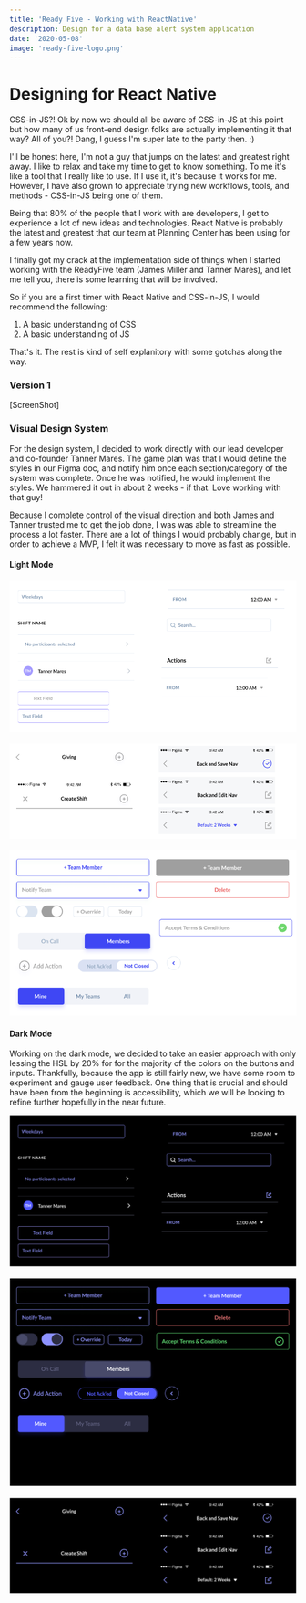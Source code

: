 ```yaml
---
title: 'Ready Five - Working with ReactNative'
description: Design for a data base alert system application
date: '2020-05-08'
image: 'ready-five-logo.png'
---
```


# Designing for React Native

CSS-in-JS?! Ok by now we should all be aware of CSS-in-JS at this point but how many of us front-end design folks are actually implementing it that way? All of you?! Dang, I guess I'm super late to the party then. :)

I'll be honest here, I'm not a guy that jumps on the latest and greatest right away. I like to relax and take my time to get to know something. To me it's like a tool that I really like to use. If I use it, it's because it works for me. However, I have also grown to appreciate trying new workflows, tools, and methods - CSS-in-JS being one of them.

Being that 80% of the people that I work with are developers, I get to experience a lot of new ideas and technologies. React Native is probably the latest and greatest that our team at Planning Center has been using for a few years now.

I finally got my crack at the implementation side of things when I started working with the ReadyFive team (James Miller and Tanner Mares), and let me tell you, there is some learning that will be involved.

So if you are a first timer with React Native and CSS-in-JS, I would recommend the following:

1. A basic understanding of CSS
2. A basic understanding of JS

That's it. The rest is kind of self explanitory with some gotchas along the way.

### Version 1

[ScreenShot]

### Visual Design System

For the design system, I decided to work directly with our lead developer and co-founder Tanner Mares. The game plan was that I would define the styles in our Figma doc, and notify him once each section/category of the system was complete. Once he was notified, he would implement the styles. We hammered it out in about 2 weeks - if that. Love working with that guy!

Because I complete control of the visual direction and both James and Tanner trusted me to get the job done, I was was able to streamline the process a lot faster. There are a lot of things I would probably change, but in order to achieve a MVP, I felt it was necessary to move as fast as possible.

#### Light Mode

![Forms Light Mode](design-system-forms-light-mode.png)
<br/>
<br/>
![Headers Light Mode](design-system-headers-light-mode.png)
<br/>
<br/>
![Buttons Light Mode](design-system-buttons-light-mode.png)

#### Dark Mode

Working on the dark mode, we decided to take an easier approach with only lessing the HSL by 20% for for the majority of the colors on the buttons and inputs. Thankfully, because the app is still fairly new, we have some room to experiment and gauge user feedback. One thing that is crucial and should have been from the beginning is accessibility, which we will be looking to refine further hopefully in the near future.

![Forms Dark Mode](design-system-forms.png)
<br/>
<br/>
![Buttons Dark Mode](design-system-buttons.png)
<br/>
<br/>
![Headers Dark Mode](design-system-headers.png)
